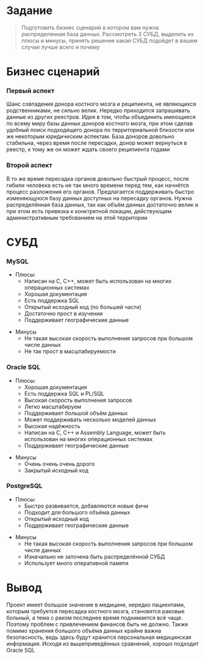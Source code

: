 # Задание
> Подготовить бизнес сценарий в котором вам нужна распределенная база данных. Рассмотреть 3 СУБД,
выделить их плюсы и минусы, принять решение какая СУБД подойдет в вашем случае лучше всего и почему

# Бизнес сценарий
### Первый аспект
Шанс совпадения донора костного мозга и реципиента, не являющихся родственниками, не сильно велик. Нередко приходится
запрашивать данные из других реестров. Идея в том, чтобы объединить имеющиеся по всему миру базы данных доноров костного
мозга, при этом сделав удобный поиск подходящего донора по территориальной близости или же некоторым юридическим аспектам.
База доноров довольно стабильна, через время после пересадки, донор может вернуться в реестр, к тому же он может ждать
своего реципиента годами
### Второй аспект
В то же время пересадка органов довольно быстрый процесс, после гибили человека есть не так много
времени перед тем, как начнётся процесс разложения его органов. Предлагается поддерживать быстро изменяющуюся
базу данных доступных на пересадку органов. Нужна распределённая база данных, так как объём данных достаточно велик
и при этом есть привязка к конктретной локации, действующим административным требованием на этой территории

# СУБД
### MySQL
   + Плюсы:
      + Написан на C, C++, может быть использован на многих операционных системах
      + Хорошая документация
      + Есть поддержка SQL
      + Открытый исходный код (по большей части)
      + Достаточно прост в изучении
      + Поддерживает географические данные
   - Минусы
      + Не такая высокая скорость выполнения запросов при большом числе данных
      + Не так прост в масштабируемости
### Oracle SQL
   + Плюсы:
      + Хорошая документация
      + Есть поддержка SQL и PL/SQL
      + Высокая скорость выполнения запросов
      + Легко масштабируем
      + Поддерживает большой объём данных
      + Может поддерживать несколько моделей данных
      + Высокая надёжность
      + Написан на C, C++ и Assembly Language, может быть использован на многих операционных системах
      + Поддерживает географические данные
   - Минусы
      + Очень очень очень дорого
      + Закрытый исходный код
### PostgreSQL
   + Плюсы:
      + Быстро развивается, добавляются новые фичи
      + Подходит для большого объёма данных
      + Открытый исходный код
      + Поддерживает географические данные
   - Минусы
      + Не такая высокая скорость выполнения запросов при большом числе данных
      + Изначально не заточена быть распределённой СУБД
      + Использует много оперативной памяти
      
# Вывод
Проект имеет большое значение в медицине, нередко пациентами, которым требуется пересадка
костного мозга, становятся раковые больный, а тема с раком последнее время поднимается всё
чаще. Поэтому проблем с привлечением финансов быть не должно. Также помимо хранения большого
объёма данных крайне важна безопасность, ведь здесь будут хранится персональная медицинская
информация. Исходя из вышеприведённых сравнений, хорошо подходит Oracle SQL

